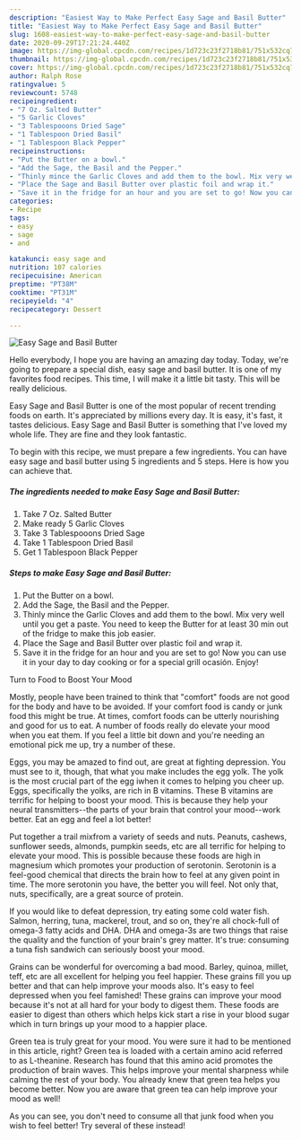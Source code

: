 ```yaml
---
description: "Easiest Way to Make Perfect Easy Sage and Basil Butter"
title: "Easiest Way to Make Perfect Easy Sage and Basil Butter"
slug: 1608-easiest-way-to-make-perfect-easy-sage-and-basil-butter
date: 2020-09-29T17:21:24.440Z
image: https://img-global.cpcdn.com/recipes/1d723c23f2718b81/751x532cq70/easy-sage-and-basil-butter-recipe-main-photo.jpg
thumbnail: https://img-global.cpcdn.com/recipes/1d723c23f2718b81/751x532cq70/easy-sage-and-basil-butter-recipe-main-photo.jpg
cover: https://img-global.cpcdn.com/recipes/1d723c23f2718b81/751x532cq70/easy-sage-and-basil-butter-recipe-main-photo.jpg
author: Ralph Rose
ratingvalue: 5
reviewcount: 5748
recipeingredient:
- "7 Oz. Salted Butter"
- "5 Garlic Cloves"
- "3 Tablespooons Dried Sage"
- "1 Tablespoon Dried Basil"
- "1 Tablespoon Black Pepper"
recipeinstructions:
- "Put the Butter on a bowl."
- "Add the Sage, the Basil and the Pepper."
- "Thinly mince the Garlic Cloves and add them to the bowl. Mix very well until you get a paste. You need to keep the Butter for at least 30 min out of the fridge to make this job easier."
- "Place the Sage and Basil Butter over plastic foil and wrap it."
- "Save it in the fridge for an hour and you are set to go! Now you can use it in your day to day cooking or for a special grill ocasión. Enjoy!"
categories:
- Recipe
tags:
- easy
- sage
- and

katakunci: easy sage and 
nutrition: 107 calories
recipecuisine: American
preptime: "PT38M"
cooktime: "PT31M"
recipeyield: "4"
recipecategory: Dessert

---
```



![Easy Sage and Basil Butter](https://img-global.cpcdn.com/recipes/1d723c23f2718b81/751x532cq70/easy-sage-and-basil-butter-recipe-main-photo.jpg)

Hello everybody, I hope you are having an amazing day today. Today, we're going to prepare a special dish, easy sage and basil butter. It is one of my favorites food recipes. This time, I will make it a little bit tasty. This will be really delicious.

Easy Sage and Basil Butter is one of the most popular of recent trending foods on earth. It's appreciated by millions every day. It is easy, it's fast, it tastes delicious. Easy Sage and Basil Butter is something that I've loved my whole life. They are fine and they look fantastic.




To begin with this recipe, we must prepare a few ingredients. You can have easy sage and basil butter using 5 ingredients and 5 steps. Here is how you can achieve that.

<!--inarticleads1-->

##### The ingredients needed to make Easy Sage and Basil Butter:

1. Take 7 Oz. Salted Butter
1. Make ready 5 Garlic Cloves
1. Take 3 Tablespooons Dried Sage
1. Take 1 Tablespoon Dried Basil
1. Get 1 Tablespoon Black Pepper




<!--inarticleads2-->

##### Steps to make Easy Sage and Basil Butter:

1. Put the Butter on a bowl.
1. Add the Sage, the Basil and the Pepper.
1. Thinly mince the Garlic Cloves and add them to the bowl. Mix very well until you get a paste. You need to keep the Butter for at least 30 min out of the fridge to make this job easier.
1. Place the Sage and Basil Butter over plastic foil and wrap it.
1. Save it in the fridge for an hour and you are set to go! Now you can use it in your day to day cooking or for a special grill ocasión. Enjoy!




Turn to Food to Boost Your Mood


Mostly, people have been trained to think that "comfort" foods are not good for the body and have to be avoided. If your comfort food is candy or junk food this might be true. At times, comfort foods can be utterly nourishing and good for us to eat. A number of foods really do elevate your mood when you eat them. If you feel a little bit down and you're needing an emotional pick me up, try a number of these.

Eggs, you may be amazed to find out, are great at fighting depression. You must see to it, though, that what you make includes the egg yolk. The yolk is the most crucial part of the egg iwhen it comes to helping you cheer up. Eggs, specifically the yolks, are rich in B vitamins. These B vitamins are terrific for helping to boost your mood. This is because they help your neural transmitters--the parts of your brain that control your mood--work better. Eat an egg and feel a lot better!

Put together a trail mixfrom a variety of seeds and nuts. Peanuts, cashews, sunflower seeds, almonds, pumpkin seeds, etc are all terrific for helping to elevate your mood. This is possible because these foods are high in magnesium which promotes your production of serotonin. Serotonin is a feel-good chemical that directs the brain how to feel at any given point in time. The more serotonin you have, the better you will feel. Not only that, nuts, specifically, are a great source of protein.

If you would like to defeat depression, try eating some cold water fish. Salmon, herring, tuna, mackerel, trout, and so on, they're all chock-full of omega-3 fatty acids and DHA. DHA and omega-3s are two things that raise the quality and the function of your brain's grey matter. It's true: consuming a tuna fish sandwich can seriously boost your mood. 

Grains can be wonderful for overcoming a bad mood. Barley, quinoa, millet, teff, etc are all excellent for helping you feel happier. These grains fill you up better and that can help improve your moods also. It's easy to feel depressed when you feel famished! These grains can improve your mood because it's not at all hard for your body to digest them. These foods are easier to digest than others which helps kick start a rise in your blood sugar which in turn brings up your mood to a happier place.

Green tea is truly great for your mood. You were sure it had to be mentioned in this article, right? Green tea is loaded with a certain amino acid referred to as L-theanine. Research has found that this amino acid promotes the production of brain waves. This helps improve your mental sharpness while calming the rest of your body. You already knew that green tea helps you become better. Now you are aware that green tea can help improve your mood as well!

As you can see, you don't need to consume all that junk food when you wish to feel better! Try several of these instead!

